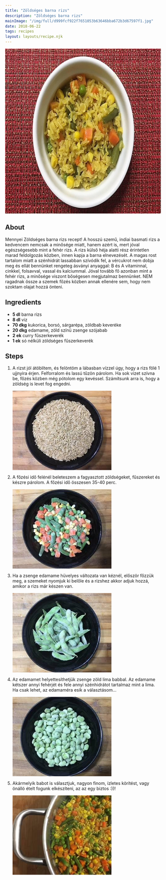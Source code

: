 ```yaml
---
title: "Zöldséges barna rizs"
description: "Zöldséges barna rizs"
mainImage: "/img/full/d999fcf922f7651053b63646bba672b3d67597f1.jpg"
date: 2018-06-22
tags: recipes
layout: layouts/recipe.njk
---
```

                        
<p align="center"><a href="https://cookpad.com/hu/receptek/5210438-zoldseges-barna-rizs" rel="Recipe source page"><img width="751" height="532" src="/img/full/d999fcf922f7651053b63646bba672b3d67597f1.jpg"/></a></p>

## About
Mennyei Zöldséges barna rizs recept! A hosszú szemű, indiai basmati rizs a kedvencem nemcsak a minősége miatt, hanem azért is, mert jóval egészségesebb mint a fehér rizs. A rizs külső héja alatti rész érintetlen marad feldolgozás közben, innen kapja a barna elnevezését. A magas rost tartalom miatt a szénhidrát lassabban szívódik fel, a vércukrot nem dobja meg és ellát bennünket rengeteg ásványi anyaggal: B és A vitaminnal, cinkkel, folsavval, vassal és kalciummal. Jóval tovább fő azonban mint a fehér rizs, a minősége viszont bőségesen megjutalmaz bennünket. NEM ragadnak össze a szemek főzés közben annak ellenére sem, hogy nem szoktam olajat  hozzá önteni.

>  

## Ingredients
* **5 dl** barna rizs
* **8 dl** viz
* **70 dkg** kukorica, borsó, sárgarépa, zöldbab keveréke
* **20 dkg** edamame, zöld színü zsenge szójabab
* **2 ek** curry fűszerkeverék
* **1 ek** só nélküli zöldséges fűszerkeverék

## Steps

1. A rizst jól átöblítem, és felöntöm a lábasban vízzel úgy, hogy a rizs fölé 1 ujjnyira érjen. Felforralom és lassú tűzön párolom. Ha sok vizet szívna be, főzés közben még pótolom egy kevéssel. Számítsunk arra is, hogy a zöldség is levet fog engedni.
 
    <p><img width="320" height="256" align="left" src="/img/full/58d114061ada0f65024df573cc71d1d5145c17e3.jpg"/></p><div style="clear: both"/>

2. A főzési idő felénél beleteszem a fagyasztott zöldségeket, fűszereket és készre párolom. A főzési idő összesen 35-40 perc.
 
    <p><img width="320" height="256" align="left" src="/img/full/05b5b16cbc34a1d3d315ee3b6c8b4a8d205b513c.jpg"/></p><div style="clear: both"/>

3. Ha a zsenge edamame hüvelyes változata van kéznél, először főzzük meg, a szemeket nyomjuk ki belőle és a rizshez akkor adjuk hozzá, amikor a rizs már készen van.
 
    <p><img width="320" height="256" align="left" src="/img/full/17b64788e07fcd959755bc5f9985e45a54745d52.jpg"/></p><div style="clear: both"/>

4. Az edamamet helyettesíthetjük zsenge zöld lima babbal. Az edamame kétszer annyi fehérjét és fele annyi szénhidrátot tartalmaz mint a lima. Ha csak lehet, az edamaméra esik a választásom...
 
    <p><img width="320" height="256" align="left" src="/img/full/a196bdab207b2556b017854d7d837dfcd4894878.jpg"/></p><div style="clear: both"/>

5. Akármelyik babot is választjuk, nagyon finom, ízletes körítést, vagy önálló ételt fogunk elkészíteni, az az egy biztos :))!
 
    <p><img width="320" height="256" align="left" src="/img/full/9099923ea539162f50fd058bc95eaffba3f86ce3.jpg"/></p><div style="clear: both"/>

